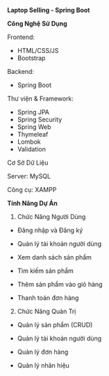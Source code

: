 **Laptop Selling - Spring Boot**

**Công Nghệ Sử Dụng**

Frontend:

- HTML/CSS/JS
- Bootstrap

Backend:

- Spring Boot

Thư viện & Framework:

- Spring JPA
- Spring Security
- Spring Web
- Thymeleaf
- Lombok
- Validation

Cơ Sở Dữ Liệu

Server: MySQL

Công cụ: XAMPP

**Tính Năng Dự Án**

1. Chức Năng Người Dùng

* Đăng nhập và Đăng ký

* Quản lý tài khoản người dùng

* Xem danh sách sản phẩm

* Tìm kiếm sản phẩm

* Thêm sản phẩm vào giỏ hàng

* Thanh toán đơn hàng


2. Chức Năng Quản Trị
   
* Quản lý sản phẩm (CRUD)

* Quản lý tài khoản người dùng

* Quản lý đơn hàng

* Quản lý nhãn hiệu
